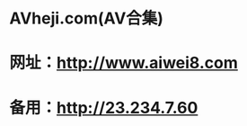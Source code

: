 # AVheji.com(AV合集)
# 网址：<a href="http://www.aiwei8.com/" rel="nofollow">http://www.aiwei8.com</a>
# 备用：<a href="http://23.234.7.60/" rel="nofollow">http://23.234.7.60</a>

